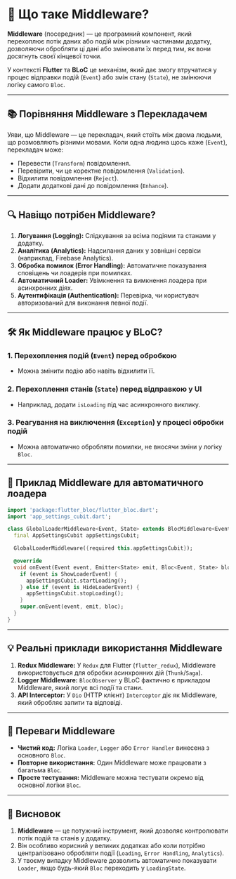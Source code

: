 # 📌 Що таке Middleware?

**Middleware** (посередник) — це програмний компонент, який перехоплює потік даних або подій між різними частинами додатку, дозволяючи обробляти ці дані або змінювати їх перед тим, як вони досягнуть своєї кінцевої точки.

У контексті **Flutter** та **BLoC** це механізм, який дає змогу втручатися у процес відправки подій (`Event`) або змін стану (`State`), не змінюючи логіку самого `Bloc`.

---

## 📚 Порівняння Middleware з Перекладачем
Уяви, що Middleware — це перекладач, який стоїть між двома людьми, що розмовляють різними мовами. Коли одна людина щось каже (`Event`), перекладач може:
- Перевести (`Transform`) повідомлення.
- Перевірити, чи це коректне повідомлення (`Validation`).
- Відхилити повідомлення (`Reject`).
- Додати додаткові дані до повідомлення (`Enhance`).

---

## 🔍 Навіщо потрібен Middleware?

1. **Логування (Logging):** Слідкування за всіма подіями та станами у додатку.
2. **Аналітика (Analytics):** Надсилання даних у зовнішні сервіси (наприклад, Firebase Analytics).
3. **Обробка помилок (Error Handling):** Автоматичне показування сповіщень чи лоадерів при помилках.
4. **Автоматичний Loader:** Увімкнення та вимкнення лоадера при асинхронних діях.
5. **Аутентифікація (Authentication):** Перевірка, чи користувач авторизований для виконання певної події.

---

## 🛠 Як Middleware працює у BLoC?

### 1. Перехоплення подій (`Event`) перед обробкою
- Можна змінити подію або навіть відхилити її.

### 2. Перехоплення станів (`State`) перед відправкою у UI
- Наприклад, додати `isLoading` під час асинхронного виклику.

### 3. Реагування на виключення (`Exception`) у процесі обробки подій
- Можна автоматично обробляти помилки, не вносячи зміни у логіку `Bloc`.

---

## 🔧 Приклад Middleware для автоматичного лоадера

```dart
import 'package:flutter_bloc/flutter_bloc.dart';
import 'app_settings_cubit.dart';

class GlobalLoaderMiddleware<Event, State> extends BlocMiddleware<Event, State> {
  final AppSettingsCubit appSettingsCubit;

  GlobalLoaderMiddleware({required this.appSettingsCubit});

  @override
  void onEvent(Event event, Emitter<State> emit, Bloc<Event, State> bloc) {
    if (event is ShowLoaderEvent) {
      appSettingsCubit.startLoading();
    } else if (event is HideLoaderEvent) {
      appSettingsCubit.stopLoading();
    }
    super.onEvent(event, emit, bloc);
  }
}
```

---

## 💡 Реальні приклади використання Middleware

1. **Redux Middleware:** У `Redux` для Flutter (`flutter_redux`), Middleware використовується для обробки асинхронних дій (`Thunk`/`Saga`).
2. **Logger Middleware:** `BlocObserver` у BLoC фактично є прикладом Middleware, який логує всі події та стани.
3. **API Interceptor:** У `Dio` (HTTP клієнт) `Interceptor` діє як Middleware, який обробляє запити та відповіді.

---

## 🚀 Переваги Middleware

- **Чистий код:** Логіка `Loader`, `Logger` або `Error Handler` винесена з основного `Bloc`.
- **Повторне використання:** Один Middleware може працювати з багатьма `Bloc`.
- **Просте тестування:** Middleware можна тестувати окремо від основної логіки `Bloc`.

---

## 🎯 Висновок

1. **Middleware** — це потужний інструмент, який дозволяє контролювати потік подій та станів у додатку.
2. Він особливо корисний у великих додатках або коли потрібно централізовано обробляти події (`Loading`, `Error Handling`, `Analytics`).
3. У твоєму випадку Middleware дозволить автоматично показувати `Loader`, якщо будь-який `Bloc` переходить у `LoadingState`.

